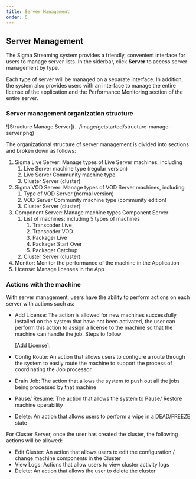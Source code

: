 ```yaml
---
title: Server Management
order: 6
---
```


## Server Management

The Sigma Streaming system provides a friendly, convenient interface for users to manage server lists. In the siderbar, click **Server** to access server management by type.

Each type of server will be managed on a separate interface. In addition, the system also provides users with an interface to manage the entire license of the application and the Performance Monitoring section of the entire server.

### Server management organization structure

![Structure Manage Server](.. /image/getstarted/structure-manage-server.png)

The organizational structure of server management is divided into sections and broken down as follows:

1. Sigma Live Server: Manage types of Live Server machines, including
   1. Live Server machine type (regular version)
   2. Live Server Community machine type
   3. Cluster Server (cluster)
2. Sigma VOD Server: Manage types of VOD Server machines, including
   1. Type of VOD Server (normal version)
   2. VOD Server Community machine type (community edition)
   3. Cluster Server (cluster)
3. Component Server: Manage machine types Component Server
   1. List of machines: including 5 types of machines
      1. Transcoder Live
      2. Transcoder VOD
      3. Packager Live
      4. Packager Start Over
      5. Packager Catchup
   2. Cluster Server (cluster)
4. Monitor: Monitor the performance of the machine in the Application
5. License: Manage licenses in the App

### Actions with the machine

With server management, users have the ability to perform actions on each server with actions such as:

- Add License: The action is allowed for new machines successfully installed on the system that have not been activated, the user can perform this action to assign a license to the machine so that the machine can handle the job. Steps to follow

  [Add License]:

- Config Route: An action that allows users to configure a route through the system to easily route the machine to support the process of coordinating the Job processor

- Drain Job: The action that allows the system to push out all the jobs being processed by that machine

- Pause/ Resume: The action that allows the system to Pause/ Restore machine operability

- Delete: An action that allows users to perform a wipe in a DEAD/FREEZE state

For Cluster Server, once the user has created the cluster, the following actions will be allowed:

- Edit Cluster: An action that allows users to edit the configuration / change machine components in the Cluster
- View Logs: Actions that allow users to view cluster activity logs
- Delete: An action that allows the user to delete the cluster
